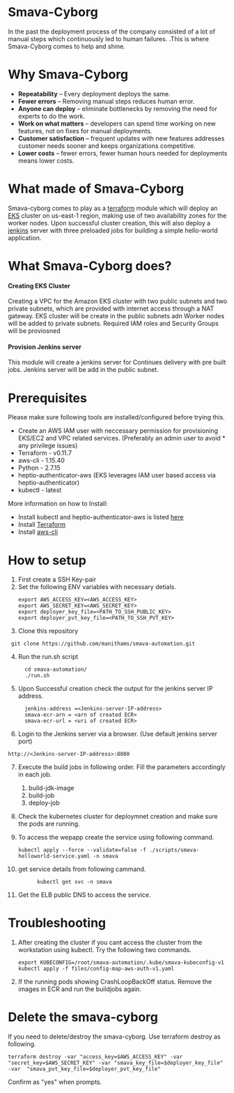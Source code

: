 # Smava-Cyborg

In the past the deployment process of the company consisted of a lot of manual steps which continuously led to human failures. .This is where Smava-Cyborg comes to help and shine.

# Why Smava-Cyborg
* **Repeatability** – Every deployment deploys the same.
* **Fewer errors** – Removing manual steps reduces human error.
* **Anyone can deploy** – eliminate bottlenecks by removing the need for experts to do the work.
* **Work on what matters** – developers can spend time working on new features, not on fixes for manual deployments.
* **Customer satisfaction** – frequent updates with new features addresses customer needs sooner and keeps organizations competitive.
* **Lower costs** – fewer errors, fewer human hours needed for deployments means lower costs.

# What made of Smava-Cyborg
Smava-cyborg comes to play as a [terraform](https://www.terraform.io/intro/index.html) module which will deploy an [EKS](https://docs.aws.amazon.com/eks/latest/userguide/what-is-eks.html) cluster on us-east-1 region, making use of two availability zones for the worker nodes.
Upon successful cluster creation, this will also deploy a [jenkins](https://jenkins.io/doc/) server with three preloaded jobs for building a simple hello-world application.

# What Smava-Cyborg does?
#### Creating EKS Cluster 
Creating a VPC for the Amazon EKS cluster with two public subnets and two private subnets, which are provided with internet access through a NAT gateway. EKS cluster will be create in the public subnets adn Worker nodes will be added to private subnets.
Required IAM roles and Security Groups will be proviosned 
#### Provision Jenkins server
This module will create a jenkins server for Continues delivery with pre built jobs. Jenkins server will be add in the public subnet.

# Prerequisites 
Please make sure following tools are installed/configured before trying this.
* Create an AWS IAM user with neccessary permission for provisioning EKS/EC2 and VPC related services. (Preferably an admin user to avoid * any privilege issues)
* Terraform - v0.11.7
* aws-cli - 1.15.40 
* Python - 2.7.15
* heptio-authenticator-aws (EKS leverages IAM user based access via heptio-authenticator)
* kubectl - latest

More information on how to Install:
* Install kubectl and heptio-authenticator-aws is listed [here](https://docs.aws.amazon.com/eks/latest/userguide/getting-started.html)
* Install [Terraform](https://www.terraform.io/intro/getting-started/install.html)
* Install [aws-cli](https://docs.aws.amazon.com/cli/latest/userguide/awscli-install-linux.html#awscli-install-linux-pip)

# How to setup

1. First create a SSH Key-pair
2. Set the following ENV variables with necessary detials.
   ```
   export AWS_ACCESS_KEY=<AWS_ACCESS_KEY>
   export AWS_SECRET_KEY=<AWS_SECRET_KEY>
   export deployer_key_file=<PATH_TO_SSH_PUBLIC_KEY>
   export deployer_pvt_key_file=<PATH_TO_SSH_PVT_KEY>
   ```
 3. Clone this repository
 ```
  git clone https://github.com/manithams/smava-automation.git
 ```
 4. Run the run.sh script
    ```
      cd smava-automation/
      ./run.sh
    ```
 5. Upon Successful creation check the output for the jenkins server IP address.
    ```
      jenkins-address =<Jenkins-server-IP-address>
      smava-ecr-arn = <arn of created ECR>
      smava-ecr-url = <uri of created ECR>
    ```
 6. Login to the Jenkins server via a browser. (Use default jenkins server port) 
  ```
  http://<Jenkins-server-IP-address>:8080
  ```
 7. Execute the build jobs in following order. Fill the parameters accordingly in each job.
      1. build-jdk-image      
      2. build-job
      3. deploy-job
 
 8. Check the kubernetes cluster for deploymnet creation and make sure the pods are running.
 9. To access the wepapp create the service using following command.
     ```
     kubectl apply --force --validate=false -f ./scripts/smava-helloworld-service.yaml -n smava
     ```
 10. get service details from following cammand.
     ```
           kubectl get svc -n smava
     ```
 11. Get the ELB public DNS to access the service.
 
 # Troubleshooting
 1. After creating the cluster if you cant access the cluster from the workstation using kubectl. Try the following two commands.
    ```
    export KUBECONFIG=/root/smava-automation/.kube/smava-kubeconfig-v1
    kubectl apply -f files/config-map-aws-auth-v1.yaml
    ```
 2. If the running pods showing CrashLoopBackOff status. Remove the images in ECR and run the buildjobs again. 
 
 # Delete the smava-cyborg
 If you need to delete/destroy the smava-cyborg. Use terraform destroy as following.
  ```
  terraform destroy -var "access_key=$AWS_ACCESS_KEY" -var "secret_key=$AWS_SECRET_KEY" -var "smava_key_file=$deployer_key_file" -var  "smava_pvt_key_file=$deployer_pvt_key_file"
  ```
  Confirm as "yes" when prompts. 
